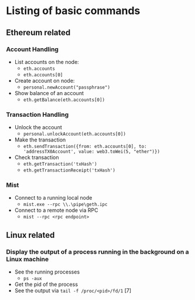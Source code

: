 # Listing of basic commands


## Ethereum related

### Account Handling
*   List accounts on the node: 
    *   `eth.accounts`
    *   `eth.accounts[0]`
*   Create account on node: 
    *   `personal.newAccount("passphrase")`
*   Show balance of an account
    *   `eth.getBalance(eth.accounts[0])`

### Transaction Handling
*   Unlock the account
    *   `personal.unlockAccount(eth.accounts[0])`
*   Make the transaction
    *   `eth.sendTransaction({from: eth.accounts[0], to: 'addressTX0Account', value: web3.toWei(5, "ether")})`
*   Check transaction
    *   `eth.getTransaction('txHash')`
    *   `eth.getTransactionReceipt('txHash')`

### Mist
*   Connect to a running local node 
    *   `mist.exe --rpc \\.\pipe\geth.ipc`
*   Connect to a remote node via RPC
    *   `mist --rpc <rpc endpoint>`


## Linux related

### Display the output of a process running in the background on a Linux machine
*   See the running processes
    *   `ps -aux`
*   Get the pid of the process
*   See the output via `tail -f /proc/<pid>/fd/1` [7]

